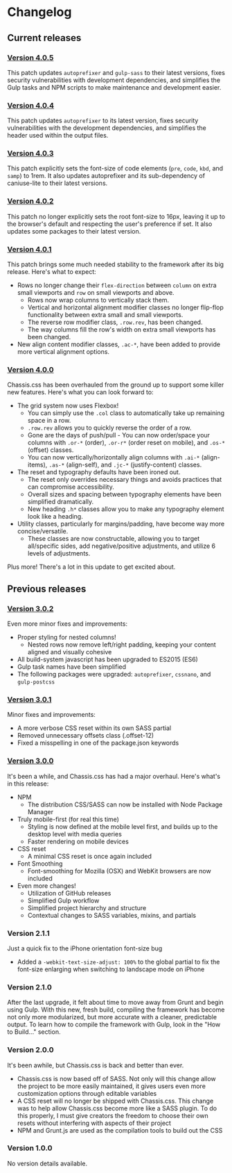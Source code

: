 # Changelog

## Current releases

### [Version 4.0.5](https://github.com/joeleisner/chassis-css/releases/tag/v4.0.5)
This patch updates `autoprefixer` and `gulp-sass` to their latest versions, fixes security vulnerabilities with development dependencies, and simplifies the Gulp tasks and NPM scripts to make maintenance and development easier.

### [Version 4.0.4](https://github.com/joeleisner/chassis-css/releases/tag/v4.0.4)
This patch updates `autoprefixer` to its latest version, fixes security vulnerabilities with the development dependencies, and simplifies the header used within the output files.

### [Version 4.0.3](https://github.com/joeleisner/chassis-css/releases/tag/v4.0.3)
This patch explicitly sets the font-size of code elements (`pre`, `code`, `kbd`, and `samp`) to 1rem. It also updates autoprefixer and its sub-dependency of caniuse-lite to their latest versions.

### [Version 4.0.2](https://github.com/joeleisner/chassis-css/releases/tag/v4.0.2)
This patch no longer explicitly sets the root font-size to 16px, leaving it up to the browser's default and respecting the user's preference if set. It also updates some packages to their latest version.

### [Version 4.0.1](https://github.com/joeleisner/chassis-css/releases/tag/v4.0.1)
This patch brings some much needed stability to the framework after its big release. Here's what to expect:

* Rows no longer change their `flex-direction` between `column` on extra small viewports and `row` on small viewports and above.
    * Rows now wrap columns to vertically stack them.
    * Vertical and horizontal alignment modifier classes no longer flip-flop functionality between extra small and small viewports.
    * The reverse row modifier class, `.row.rev`, has been changed.
    * The way columns fill the row's width on extra small viewports has been changed.
* New align content modifier classes, `.ac-*`, have been added to provide more vertical alignment options.

### [Version 4.0.0](https://github.com/joeleisner/chassis-css/releases/tag/v4.0.0)
Chassis.css has been overhauled from the ground up to support some killer new features. Here's what you can look forward to:

* The grid system now uses Flexbox!
    * You can simply use the `.col` class to automatically take up remaining space in a row.
    * `.row.rev` allows you to quickly reverse the order of a row.
    * Gone are the days of push/pull - You can now order/space your columns with `.or-*` (order), `.or-r*` (order reset on mobile), and `.os-*` (offset) classes.
    * You can now vertically/horizontally align columns with `.ai-*` (align-items), `.as-*` (align-self), and `.jc-*` (justify-content) classes.
* The reset and typography defaults have been ironed out.
    * The reset only overrides necessary things and avoids practices that can compromise accessibility.
    * Overall sizes and spacing between typography elements have been simplified dramatically.
    * New heading `.h*` classes allow you to make any typography element look like a heading.
* Utility classes, particularly for margins/padding, have become way more concise/versatile.
    * These classes are now constructable, allowing you to target all/specific sides, add negative/positive adjustments, and utilize 6 levels of adjustments.

Plus more! There's a lot in this update to get excited about.

## Previous releases

### [Version 3.0.2](https://github.com/joeleisner/chassis-css/releases/tag/v3.0.2)
Even more minor fixes and improvements:
* Proper styling for nested columns!
    * Nested rows now remove left/right padding, keeping your content aligned and visually cohesive
* All build-system javascript has been upgraded to ES2015 (ES6)
* Gulp task names have been simplified
* The following packages were upgraded: `autoprefixer`, `cssnano`, and `gulp-postcss`

### [Version 3.0.1](https://github.com/joeleisner/chassis-css/releases/tag/v3.0.1)
Minor fixes and improvements:
* A more verbose CSS reset within its own SASS partial
* Removed unnecessary offsets class (.offset-12)
* Fixed a misspelling in one of the package.json keywords

### [Version 3.0.0](https://github.com/joeleisner/chassis-css/releases/tag/v3.0.0)
It's been a while, and Chassis.css has had a major overhaul. Here's what's in this release:
* NPM
    * The distribution CSS/SASS can now be installed with Node Package Manager
* Truly mobile-first (for real this time)
    * Styling is now defined at the mobile level first, and builds up to the desktop level with media queries
    * Faster rendering on mobile devices
* CSS reset
    * A minimal CSS reset is once again included
* Font Smoothing
    * Font-smoothing for Mozilla (OSX) and WebKit browsers are now included
* Even more changes!
    * Utilization of GitHub releases
    * Simplified Gulp workflow
    * Simplified project hierarchy and structure
    * Contextual changes to SASS variables, mixins, and partials

### Version 2.1.1
Just a quick fix to the iPhone orientation font-size bug
* Added a `-webkit-text-size-adjust: 100%` to the global partial to fix the font-size enlarging when switching to landscape mode on iPhone

### Version 2.1.0
After the last upgrade, it felt about time to move away from Grunt and begin using Gulp. With this new, fresh build, compiling the framework has become not only more modularized, but more accurate with a cleaner, predictable output. To learn how to compile the framework with Gulp, look in the "How to Build..." section.

### Version 2.0.0
It's been awhile, but Chassis.css is back and better than ever.
* Chassis.css is now based off of SASS. Not only will this change allow the project to be more easily maintained, it gives users even more customization options through editable variables
* A CSS reset will no longer be shipped with Chassis.css. This change was to help allow Chassis.css become more like a SASS plugin. To do this properly, I must give creators the freedom to choose their own resets without interfering with aspects of their project
* NPM and Grunt.js are used as the compilation tools to build out the CSS

### Version 1.0.0
No version details available.
